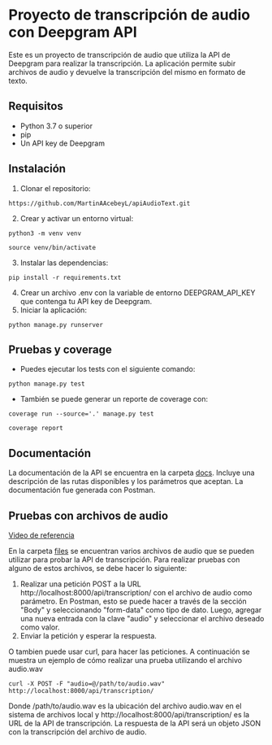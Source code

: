 # Proyecto de transcripción de audio con Deepgram API
Este es un proyecto de transcripción de audio que utiliza la API de Deepgram para realizar la transcripción. La aplicación permite subir archivos de audio y devuelve la transcripción del mismo en formato de texto.

## Requisitos
* Python 3.7 o superior
* pip
* Un API key de Deepgram

## Instalación
1. Clonar el repositorio:

```https://github.com/MartinAAcebeyL/apiAudioText.git```

2. Crear y activar un entorno virtual:

```python3 -m venv venv```

```source venv/bin/activate```

3. Instalar las dependencias:

```pip install -r requirements.txt```

4. Crear un archivo .env con la variable de entorno DEEPGRAM_API_KEY que contenga tu API key de Deepgram.
5. Iniciar la aplicación:

```python manage.py runserver```

## Pruebas y coverage
* Puedes ejecutar los tests con el siguiente comando:

```python manage.py test```

* También se puede generar un reporte de coverage con:

```coverage run --source='.' manage.py test```

```coverage report```

## Documentación
La documentación de la API se encuentra en la carpeta [docs](./DeepgramAudioTranscription/docs/). Incluye una descripción de las rutas disponibles y los parámetros que aceptan. La documentación fue generada con Postman.

## Pruebas con archivos de audio

[Video de referencia](https://www.youtube.com/watch?v=Sm56AE9yOuA)

En la carpeta [files](./files/) se encuentran varios archivos de audio que se pueden utilizar para probar la API de transcripción. Para realizar pruebas con alguno de estos archivos, se debe hacer lo siguiente:
1. Realizar una petición POST a la URL http://localhost:8000/api/transcription/ con el archivo de audio como parámetro. En Postman, esto se puede hacer a través de la sección "Body" y seleccionando "form-data" como tipo de dato. Luego, agregar una nueva entrada con la clave "audio" y seleccionar el archivo deseado como valor.
2. Enviar la petición y esperar la respuesta.



O tambien puede usar curl, para hacer las peticiones. A continuación se muestra un ejemplo de cómo realizar una prueba utilizando el archivo audio.wav

```curl -X POST -F "audio=@/path/to/audio.wav" http://localhost:8000/api/transcription/```

Donde /path/to/audio.wav es la ubicación del archivo audio.wav en el sistema de archivos local y http://localhost:8000/api/transcription/ es la URL de la API de transcripción. La respuesta de la API será un objeto JSON con la transcripción del archivo de audio.
